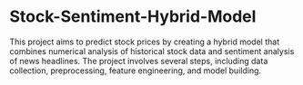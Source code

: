 # Stock-Sentiment-Hybrid-Model
This project aims to predict stock prices by creating a hybrid model that combines numerical analysis of historical stock data and sentiment analysis of news headlines. The project involves several steps, including data collection, preprocessing, feature engineering, and model building.
